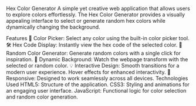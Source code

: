Hex Color Generator
A simple yet creative web application that allows users to explore colors effortlessly. The Hex Color Generator provides a visually appealing interface to select or generate random hex colors while dynamically changing the background.

Features
🎨 Color Picker: Select any color using the built-in color picker tool.
🛠️ Hex Code Display: Instantly view the hex code of the selected color.
🔀 Random Color Generator: Generate random colors with a single click for inspiration.
🌈 Dynamic Background: Watch the webpage transform with the selected or random color.
💡 Interactive Design:
Smooth transitions for a modern user experience.
Hover effects for enhanced interactivity.
📱 Responsive: Designed to work seamlessly across all devices.
Technologies Used
HTML5: Structure of the application.
CSS3: Styling and animations for an engaging user interface.
JavaScript: Functional logic for color selection and random color generation.
